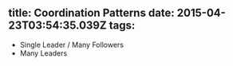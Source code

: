 title: Coordination Patterns
date: 2015-04-23T03:54:35.039Z
tags:
---
- Single Leader / Many Followers
- Many Leaders
